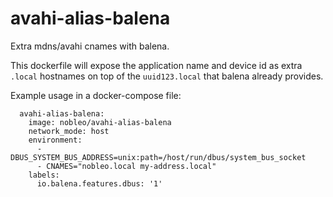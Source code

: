 # avahi-alias-balena

Extra mdns/avahi cnames with balena.

This dockerfile will expose the application name and device id as extra `.local` hostnames on top of the `uuid123.local` that balena already provides.

Example usage in a docker-compose file:

```
  avahi-alias-balena:
    image: nobleo/avahi-alias-balena
    network_mode: host
    environment:
      - DBUS_SYSTEM_BUS_ADDRESS=unix:path=/host/run/dbus/system_bus_socket
      - CNAMES="nobleo.local my-address.local"
    labels:
      io.balena.features.dbus: '1'
```
